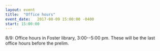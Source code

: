 ```yaml
---
layout: event
title:  "Office hours"
event_date:   2017-08-09 15:00:00 -0400
start: 15:00:00
---
```


8/9: Office hours in Foster library, 3:00--5:00 pm.
These will be the last office hours before the prelim.
